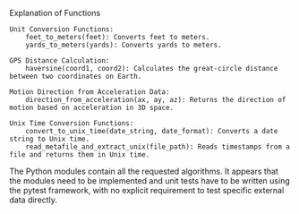 Explanation of Functions

    Unit Conversion Functions:
        feet_to_meters(feet): Converts feet to meters.
        yards_to_meters(yards): Converts yards to meters.

    GPS Distance Calculation:
        haversine(coord1, coord2): Calculates the great-circle distance between two coordinates on Earth.

    Motion Direction from Acceleration Data:
        direction_from_acceleration(ax, ay, az): Returns the direction of motion based on acceleration in 3D space.

    Unix Time Conversion Functions:
        convert_to_unix_time(date_string, date_format): Converts a date string to Unix time.
        read_metafile_and_extract_unix(file_path): Reads timestamps from a file and returns them in Unix time.

The Python modules contain all the requested algorithms. It appears that the modules need to be implemented and unit tests have to be written using the pytest framework, with no explicit requirement to test specific external data directly.